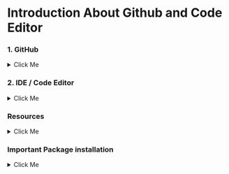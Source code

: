
# Introduction About Github and Code Editor
### 1. GitHub
<details>
  <summary>Click Me</summary>

  ### Github
     * What is Git & Github 
     * Why need Git & Github 
     * Git bash Downloads & Installation 
     * Create an Account on Github 
     * Create project Local to Online 
     * Create Project Online 
</details>

### 2. IDE / Code Editor
<details>
  <summary>Click Me</summary>
  
### IDE / Code Editor
     * Vs Code Downloads 
     * Vs Code Editor keyboard shortcuts
     * Important Package installation 
</details>

###  Resources
<details>
  <summary>Click Me</summary>
  
<p> From the very beginning, we have to know about git & github to showcase our daily practiceand work for future use.
And secondly we have to know about vs keyboard shortcuts to save our time in coding, and install essential packages for extra facilities in vs code </p>

* Git bash Downloads - https://git-scm.com/downloads 
* Create your github account - https://github.com/ 
* Create project Local to Online - https://github.com/rafiswe/Github-Tutorial/blob/master/
* Create Project Online - https://github.com/rafiswe/Github-Tutorial/blob/master/
* Vs Code Downloads - https://code.visualstudio.com/download 
* Vs Code Editor keyboard shortcuts -  https://code.visualstudio.com/shortcuts/keyboard-shortcuts-windows.pdf 

</details>

###  Important Package installation
<details>
  <summary>Click Me</summary>

* Html css support
* Intellisense for css class names in html
* Auto close tag
* Auto rename tag
* Html snippet
* Beautify
* Bracket pair colorizer
* Php intellisense
* Php namespace resolver
* Alignmen

</details>